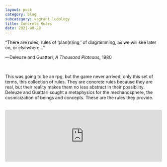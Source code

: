 ```yaml
---
layout: post
category: blog
subcategory: vagrant-ludology
title: Concrete Rules
date: 2021-08-20
---
```


“There are rules, rules of ‘plan(n)ing,’ of diagramming, as we will see later on, or elsewhere…”

—Deleuze and Guattari, *A Thousand Plateaus*, 1980

<br>

This was going to be an rpg, but the game never arrived, only this set of terms, this collection of rules. They are concrete rules because they are real, but their reality makes them no less abstract in their possibility. Deleuze and Guattari sought a metaphysics for the mechanosphere, the cosmicization of beings and concepts. These are the rules they provide.

<br>

<iframe src="https://itch.io/embed/1166076?linkback=true&amp;link_color=245FF1" width="100%" height="167" frameborder="0"><a href="https://vagrantludology.itch.io/concrete-rules">Concrete Rules by vagrant ludology</a></iframe>
